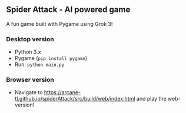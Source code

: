 ## Spider Attack - AI powered game
A fun game built with Pygame using Grok 3!

### Desktop version
- Python 3.x
- Pygame (`pip install pygame`)
- Run: `python main.py`

### Browser version
- Navigate to https://arcane-tl.github.io/spiderAttack/src/build/web/index.html and play the web-version!